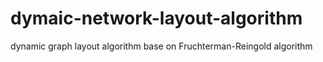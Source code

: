 # dymaic-network-layout-algorithm
dynamic graph layout algorithm base on Fruchterman-Reingold algorithm
